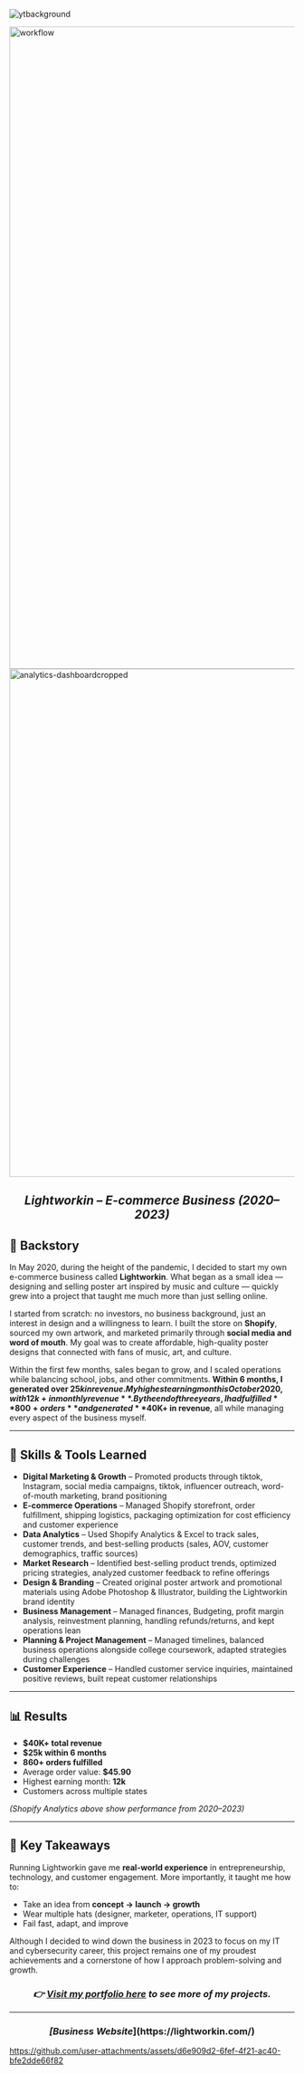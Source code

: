 
![ytbackground](https://github.com/user-attachments/assets/0af944bb-3758-441c-9f51-2794494d6046)

<img width="1902" height="1135" alt="workflow" src="https://github.com/user-attachments/assets/d32d0797-ccfe-4520-bc07-3d3571a5f0f3" />

<img width="1919" height="898" alt="analytics-dashboardcropped" src="https://github.com/user-attachments/assets/bab8ac80-5718-44b8-9a57-54f8eced29b1" />


<h2 align="center"><em>Lightworkin – E-commerce Business (2020–2023)</em></h2>



## 📖 Backstory
In May 2020, during the height of the pandemic, I decided to start my own e-commerce business called **Lightworkin**. What began as a small idea — designing and selling poster art inspired by music and culture — quickly grew into a project that taught me much more than just selling online.  

I started from scratch: no investors, no business background, just an interest in design and a willingness to learn. I built the store on **Shopify**, sourced my own artwork, and marketed primarily through **social media and word of mouth**. My goal was to create affordable, high-quality poster designs that connected with fans of music, art, and culture.  

Within the first few months, sales began to grow, and I scaled operations while balancing school, jobs, and other commitments. **Within 6 months, I generated over $25k in revenue. My highest earning month is October 2020, with 12k+ in monthly revenue**. By the end of three years, I had fulfilled **800+ orders** and generated **$40K+ in revenue**, all while managing every aspect of the business myself.  

---

## 🚀 Skills & Tools Learned
- **Digital Marketing & Growth** – Promoted products through tiktok, Instagram, social media campaigns, tiktok, influencer outreach, word-of-mouth marketing, brand positioning
- **E-commerce Operations** – Managed Shopify storefront, order fulfillment, shipping logistics, packaging optimization for cost efficiency and customer experience 
- **Data Analytics** – Used Shopify Analytics & Excel to track sales, customer trends, and best-selling products (sales, AOV, customer demographics, traffic sources)
- **Market Research** – Identified best-selling product trends, optimized pricing strategies, analyzed customer feedback to refine offerings
- **Design & Branding** – Created original poster artwork and promotional materials using Adobe Photoshop & Illustrator, building the Lightworkin brand identity  
- **Business Management** – Managed finances, Budgeting, profit margin analysis, reinvestment planning, handling refunds/returns, and kept operations lean
- **Planning & Project Management** – Managed timelines, balanced business operations alongside college coursework, adapted strategies during challenges
- **Customer Experience** – Handled customer service inquiries, maintained positive reviews, built repeat customer relationships


---

## 📊 Results
- **$40K+ total revenue** 
- **$25k within 6 months**
- **860+ orders fulfilled**  
- Average order value: **$45.90**
- Highest earning month: **12k**
- Customers across multiple states  

*(Shopify Analytics above show performance from 2020–2023)*  

---

## 🎯 Key Takeaways
Running Lightworkin gave me **real-world experience** in entrepreneurship, technology, and customer engagement. More importantly, it taught me how to:  
- Take an idea from **concept → launch → growth**  
- Wear multiple hats (designer, marketer, operations, IT support)  
- Fail fast, adapt, and improve  

Although I decided to wind down the business in 2023 to focus on my IT and cybersecurity career, this project remains one of my proudest achievements and a cornerstone of how I approach problem-solving and growth.  
<h3 align="center">
  <em>👉 <a href="https://markwhiite.github.io">Visit my portfolio here</a> to see more of my projects.</em>
</h3>


---
 


<h3 align="center"><em>[Business Website</em>](https://lightworkin.com/)</h3>



https://github.com/user-attachments/assets/d6e909d2-6fef-4f21-ac40-bfe2dde66f82
